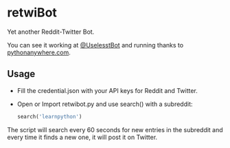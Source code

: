 # retwiBot

Yet another Reddit-Twitter Bot.

You can see it working at [@UselesstBot](https://twitter.com/UselesstBot) and running thanks to [pythonanywhere.com](https://www.pythonanywhere.com).

## Usage

- Fill the credential.json with your API keys for Reddit and Twitter.
- Open or Import retwibot.py and use search() with a subreddit:

    ```python
    search('learnpython')
    ```

The script will search every 60 seconds for new entries in the subreddit and every time it finds a new one, it will post it on Twitter.
